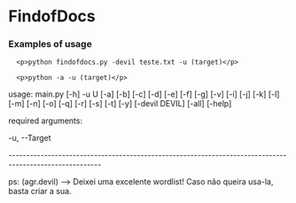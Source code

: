 <h1>FindofDocs</h1>

<h3>Examples of usage</h3>


      <p>python findofdocs.py -devil teste.txt -u (target)</p>

      <p>python -a -u (target)</p>
    

<p>usage: main.py [-h] -u U [-a] [-b] [-c] [-d] [-e] [-f] [-g] [-v] [-i] [-j] [-k] [-l] [-m] [-n] [-o] [-q] [-r] [-s] [-t] [-y] [-devil DEVIL]
               [-all] [-help]</p>

<p>required arguments:</p>
  <p>-u, --Target</p>
--------------------------------------------------------------------------------------------------------


ps: (agr.devil) --> Deixei uma excelente wordlist! Caso não queira usa-la, basta criar a sua.

